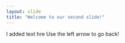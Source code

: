 ```yaml
---
layout: slide
title: "Welcome to our second slide!"
---
```

I added text hre
Use the left arrow to go back!
